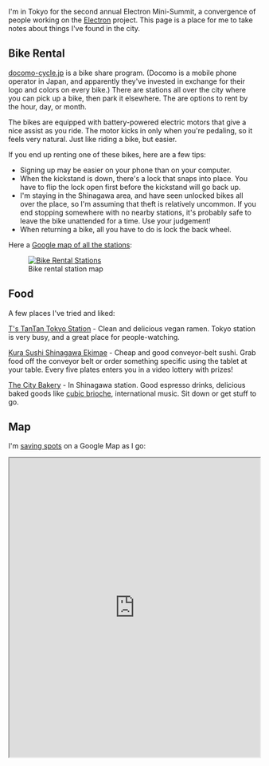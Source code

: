 <!--
title: Tokyo
description: Notes from a trip to the city.
publish_date: 2017-09-17
-->

I'm in Tokyo for the second annual Electron Mini-Summit, a convergence
of people working on the [Electron] project. This page is a place for me to 
take notes about things I've found in the city.

## Bike Rental

[docomo-cycle.jp](http://docomo-cycle.jp/) is a bike share program. 
(Docomo is a mobile phone operator in Japan, and apparently they've
invested in exchange for their logo and colors on every bike.)
There are stations all over the city where you can pick up a bike, then park 
it elsewhere. The are options to rent by the hour, day, or month.

The bikes are equipped with battery-powered electric motors that give a 
nice assist as you ride. The motor kicks in only when you're pedaling, so it 
feels very natural. Just like riding a bike, but easier.

If you end up renting one of these bikes, here are a few tips:

- Signing up may be easier on your phone than on your computer.
- When the kickstand is down, there's a lock that snaps into place. You have to flip the lock open first before the kickstand will go back up.
- I'm staying in the Shinagawa area, and have seen unlocked bikes all over the 
place, so I'm assuming that theft is relatively uncommon. If you end stopping 
somewhere with no nearby stations, it's probably safe to leave the bike 
unattended for a time. Use your judgement!
- When returning a bike, all you have to do is lock the back wheel.


Here a [Google map of all the stations](https://goo.gl/n66eGZ):

<figure>
  <a href="https://goo.gl/n66eGZ" title="Bike Rental Stations">
    <img src="https://cldup.com/lkrNtm2RiE.png" alt="Bike Rental Stations" />
  </a>
  <figcaption>Bike rental station map</figcaption>
</figure>

## Food

A few places I've tried and liked:

[T's TanTan Tokyo Station](http://www.nre.co.jp/Portals/0/shop/tantan/) - Clean 
and delicious vegan ramen. Tokyo station is very busy, and a great place for 
people-watching.

[Kura Sushi Shinagawa Ekimae](http://www.kura-corpo.co.jp/store/detail/220) - 
Cheap and good conveyor-belt sushi. Grab food off the conveyor belt or 
order something specific using the tablet at your table. Every five plates
enters you in a video lottery with prizes!

[The City Bakery](http://www.thecitybakery.jp/) - In Shinagawa station. Good espresso drinks, delicious baked goods like [cubic brioche](https://photos.app.goo.gl/v6D3Ba7jWmNVtsql1), international music. Sit down or get stuff to go.

## Map

I'm [saving spots](https://drive.google.com/open?id=1SXIjBPosY8n75ZiP_j3lKA4d1YU&usp=sharing) on a Google Map as I go:

<iframe src="https://www.google.com/maps/d/u/0/embed?mid=1SXIjBPosY8n75ZiP_j3lKA4d1YU" width="100%" height="600"></iframe>

[Electron]: https://electron.atom.io

